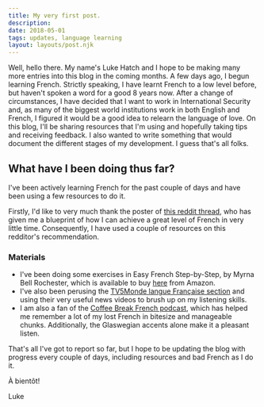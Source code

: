 ```yaml
---
title: My very first post.
description:
date: 2018-05-01
tags: updates, language learning
layout: layouts/post.njk
---
```

Well, hello there. My name's Luke Hatch and I hope to be making many more entries into this blog in the coming months. A few days ago, I begun learning French. Strictly speaking, I have learnt French to a low level before, but haven't spoken a word for a good 8 years now. After a change of circumstances, I have decided that I want to work in International Security and, as many of the biggest world institutions work in both English and French, I figured it would be a good idea to relearn the language of love. On this blog, I'll be sharing resources that I'm using and hopefully taking tips and receiving feedback. I also wanted to write something that would document the different stages of my development. I guess that's all folks.


## What have I been doing thus far?

I've been actively learning French for the past couple of days and have been using a few resources to do it. 

Firstly, I'd like to very much thank the poster of [this reddit thread](https://www.reddit.com/r/French/comments/7j37er/0_to_c1_in_a_year_lessons_learned/), who has given me a blueprint of how I can achieve a great level of French in very little time. Consequently, I have used a couple of resources on this redditor's recommendation. 

### Materials
* I've been doing some exercises in Easy French Step-by-Step, by Myrna Bell Rochester, which is available to buy [here](https://www.amazon.co.uk/French-Step-Step-Myrna-Rochester/dp/0071453873/ref=sr_1_1?crid=1EHJOXZEDS5YY&keywords=easy+french+step-by-step&qid=1561752526&s=gateway&sprefix=easy+french%2Caps%2C136&sr=8-1) from Amazon.
* I've also been perusing the [TV5Monde langue Française section](https://langue-francaise.tv5monde.com/?utm_source=tv5monde&utm_medium=metanav&utm_campaign=langue-francaise) and using their very useful news videos to brush up on my listening skills.
* I am also a fan of the [Coffee Break French podcast](https://radiolingua.com/coffeebreakfrench/), which has helped me remember a lot of my lost French in bitesize and manageable chunks. Additionally, the Glaswegian accents alone make it a pleasant listen.

That's all I've got to report so far, but I hope to be updating the blog with progress every couple of days, including resources and bad French as I do it.

À bientôt!

Luke

